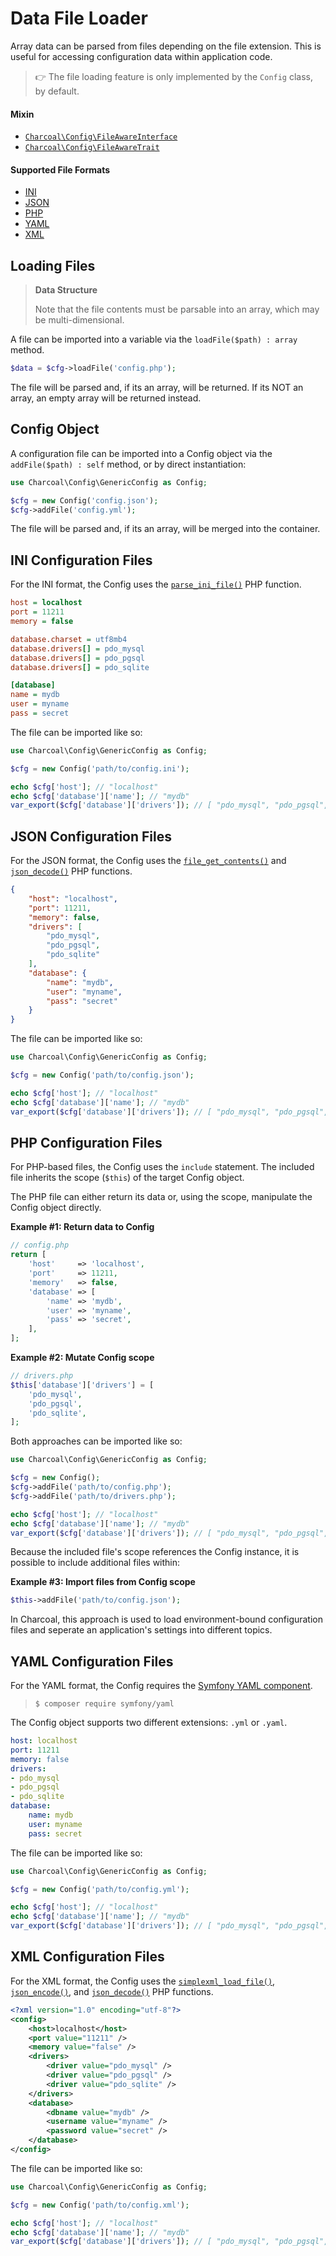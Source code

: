# Data File Loader

Array data can be parsed from files depending on the file extension. This is useful for accessing configuration data within application code.

> 👉 The file loading feature is only implemented by the `Config` class, by default.

#### Mixin

-   [`Charcoal\Config\FileAwareInterface`](src/Charcoal/Config/FileAwareInterface.php)
-   [`Charcoal\Config\FileAwareTrait`](src/Charcoal/Config/FileAwareTrait.php)

#### Supported File Formats

-   [INI](#ini-configuration-files)
-   [JSON](#json-configuration-files)
-   [PHP](#php-configuration-files)
-   [YAML](#yaml-configuration-files)
-   [XML](#xml-configuration-files)



## Loading Files

> **Data Structure**
> 
> Note that the file contents must be parsable into an array, which may be multi-dimensional.

A file can be imported into a variable via the `loadFile($path) : array` method.

```php
$data = $cfg->loadFile('config.php');
```

The file will be parsed and, if its an array, will be returned. If its NOT an array, an empty array will be returned instead.



## Config Object

A configuration file can be imported into a Config object via the `addFile($path) : self` method, or by direct instantiation:

```php
use Charcoal\Config\GenericConfig as Config;

$cfg = new Config('config.json');
$cfg->addFile('config.yml');
```

The file will be parsed and, if its an array, will be merged into the container.



## INI Configuration Files

For the INI format, the Config uses the [`parse_ini_file()`](https://php.net/parse_ini_file) PHP function.

```ini
host = localhost
port = 11211
memory = false

database.charset = utf8mb4
database.drivers[] = pdo_mysql
database.drivers[] = pdo_pgsql
database.drivers[] = pdo_sqlite

[database]
name = mydb
user = myname
pass = secret
```

The file can be imported like so:

```php
use Charcoal\Config\GenericConfig as Config;

$cfg = new Config('path/to/config.ini');

echo $cfg['host']; // "localhost"
echo $cfg['database']['name']; // "mydb"
var_export($cfg['database']['drivers']); // [ "pdo_mysql", "pdo_pgsql", "pdo_sqlite" ]
```



## JSON Configuration Files

For the JSON format, the Config uses the [`file_get_contents()`](https://php.net/file_get_contents) and [`json_decode()`](https://php.net/json_decode) PHP functions.

```json
{
    "host": "localhost",
    "port": 11211,
    "memory": false,
    "drivers": [
        "pdo_mysql",
        "pdo_pgsql",
        "pdo_sqlite"
    ],
    "database": {
        "name": "mydb",
        "user": "myname",
        "pass": "secret"
    }
}
```

The file can be imported like so:

```php
use Charcoal\Config\GenericConfig as Config;

$cfg = new Config('path/to/config.json');

echo $cfg['host']; // "localhost"
echo $cfg['database']['name']; // "mydb"
var_export($cfg['database']['drivers']); // [ "pdo_mysql", "pdo_pgsql", "pdo_sqlite" ]
```



## PHP Configuration Files

For PHP-based files, the Config uses the `include` statement. The included file inherits the scope (`$this`) of the target Config object.

The PHP file can either return its data or, using the scope, manipulate the Config object directly.

**Example #1: Return data to Config**

```php
// config.php
return [
    'host'     => 'localhost',
    'port'     => 11211,
    'memory'   => false,
    'database' => [
        'name' => 'mydb',
        'user' => 'myname',
        'pass' => 'secret',
    ],
];
```

**Example #2: Mutate Config scope**

```php
// drivers.php
$this['database']['drivers'] = [
    'pdo_mysql',
    'pdo_pgsql',
    'pdo_sqlite',
];
```

Both approaches can be imported like so:

```php
use Charcoal\Config\GenericConfig as Config;

$cfg = new Config();
$cfg->addFile('path/to/config.php');
$cfg->addFile('path/to/drivers.php');

echo $cfg['host']; // "localhost"
echo $cfg['database']['name']; // "mydb"
var_export($cfg['database']['drivers']); // [ "pdo_mysql", "pdo_pgsql", "pdo_sqlite" ]
```

Because the included file's scope references the Config instance, it is possible to include additional files within:

**Example #3: Import files from Config scope**

```php
$this->addFile('path/to/config.json');
```

In Charcoal, this approach is used to load environment-bound configuration files and seperate an application's settings into different topics.



## YAML Configuration Files

For the YAML format, the Config requires the [Symfony YAML component][symfony/yaml].

> ```shell
> $ composer require symfony/yaml
> ```

The Config object supports two different extensions: `.yml` or `.yaml`.

```yaml
host: localhost
port: 11211
memory: false
drivers:
- pdo_mysql
- pdo_pgsql
- pdo_sqlite
database:
    name: mydb
    user: myname
    pass: secret
```

The file can be imported like so:

```php
use Charcoal\Config\GenericConfig as Config;

$cfg = new Config('path/to/config.yml');

echo $cfg['host']; // "localhost"
echo $cfg['database']['name']; // "mydb"
var_export($cfg['database']['drivers']); // [ "pdo_mysql", "pdo_pgsql", "pdo_sqlite" ]
```



## XML Configuration Files

For the XML format, the Config uses the [`simplexml_load_file()`](https://php.net/simplexml_load_file), [`json_encode()`](https://php.net/json_encode), and [`json_decode()`](https://php.net/json_decode) PHP functions.

```xml
<?xml version="1.0" encoding="utf-8"?>
<config>
    <host>localhost</host>
    <port value="11211" />
    <memory value="false" />
    <drivers>
        <driver value="pdo_mysql" />
        <driver value="pdo_pgsql" />
        <driver value="pdo_sqlite" />
    </drivers>
    <database>
        <dbname value="mydb" />
        <username value="myname" />
        <password value="secret" />
    </database>
</config>
```

The file can be imported like so:

```php
use Charcoal\Config\GenericConfig as Config;

$cfg = new Config('path/to/config.xml');

echo $cfg['host']; // "localhost"
echo $cfg['database']['name']; // "mydb"
var_export($cfg['database']['drivers']); // [ "pdo_mysql", "pdo_pgsql", "pdo_sqlite" ]
```



[symfony/yaml]: https://packagist.org/packages/symfony/yaml
